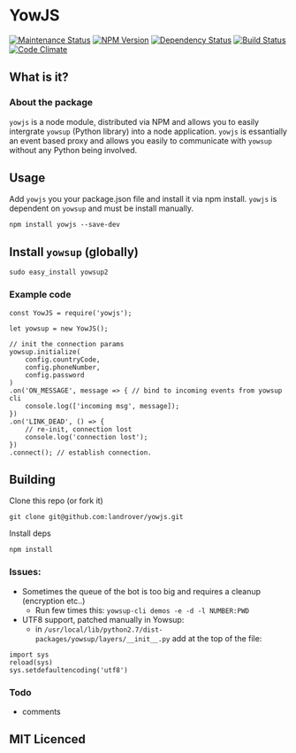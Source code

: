 # YowJS
[![Maintenance Status][status-image]][status-url] [![NPM Version][npm-image]][npm-url] [![Dependency Status][deps-image]][deps-url] [![Build Status][travis-image]][travis-url] [![Code Climate][climate-image]][climate-url]

## What is it?

### About the package

`yowjs` is a node module, distributed via NPM and allows you to easily intergrate `yowsup` (Python library) into a node application. `yowjs` is essantially an event
based proxy and allows you easily to communicate with `yowsup` without any Python being involved.

## Usage

Add `yowjs` you your package.json file and install it via npm install. `yowjs` is dependent on `yowsup` and must be install manually.

```
npm install yowjs --save-dev
```

## Install `yowsup` (globally)
```
sudo easy_install yowsup2
```

### Example code

```
const YowJS = require('yowjs');

let yowsup = new YowJS();

// init the connection params
yowsup.initialize(
    config.countryCode,
    config.phoneNumber,
    config.password
)
.on('ON_MESSAGE', message => { // bind to incoming events from yowsup cli
    console.log(['incoming msg', message]);
})
.on('LINK_DEAD', () => {
    // re-init, connection lost
    console.log('connection lost');
})
.connect(); // establish connection.
```


## Building
Clone this repo (or fork it)
```
git clone git@github.com:landrover/yowjs.git
```
Install deps
```
npm install
```

### Issues:
 * Sometimes the queue of the bot is too big and requires a cleanup (encryption etc..)
   * Run few times this: `yowsup-cli demos -e -d -l NUMBER:PWD`
 * UTF8 support, patched manually in Yowsup:
   * in `/usr/local/lib/python2.7/dist-packages/yowsup/layers/__init__.py` add at the top of the file:
```
import sys
reload(sys)
sys.setdefaultencoding('utf8')
```

### Todo
 * comments

## MIT Licenced

[npm-url]: https://npmjs.org/package/yowjs
[npm-image]: https://img.shields.io/npm/v/yowjs.svg?style=flat

[travis-url]: https://travis-ci.org/LandRover/YowJS
[travis-image]: https://img.shields.io/travis/LandRover/YowJS.svg?style=flat

[deps-url]: https://gemnasium.com/LandRover/YowJS
[deps-image]: https://img.shields.io/gemnasium/LandRover/YowJS.svg?style=flat

[climate-url]: https://codeclimate.com/github/LandRover/YowJS
[climate-image]: https://img.shields.io/codeclimate/github/LandRover/YowJS.svg?style=flat

[status-url]: https://github.com/LandRover/YowJS/pulse
[status-image]: https://img.shields.io/badge/status-maintained-brightgreen.svg?style=flat
